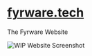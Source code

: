 # [fyrware.tech](http://fyrware.tech)
The Fyrware Website

![WIP Website Screenshot](https://cdn.discordapp.com/attachments/282274126888960000/532429887030427668/zyngay.png)
